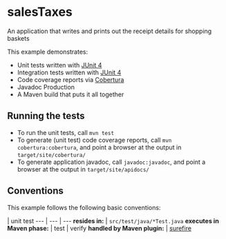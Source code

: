 salesTaxes
===========================

An application that writes and prints out the receipt details for shopping baskets

This example demonstrates:

* Unit tests written with [JUnit 4](http://junit.org/)
* Integration tests written with [JUnit 4](http://junit.org/)
* Code coverage reports via [Cobertura](http://cobertura.github.io/cobertura/)
* Javadoc Production
* A Maven build that puts it all together

Running the tests
-----------------

* To run the unit tests, call `mvn test`
* To generate (unit test) code coverage reports, call `mvn cobertura:cobertura`, and point a browser at the output in `target/site/cobertura/`
* To generate application javadoc, call `javadoc:javadoc`, and point a browser at the output in `target/site/apidocs/`

Conventions
-----------

This example follows the following basic conventions:

 | unit test 
--- | --- | ---
__resides in:__ | `src/test/java/*Test.java` 
__executes in Maven phase:__ | test | verify
__handled by Maven plugin:__ | [surefire](http://maven.apache.org/surefire/maven-surefire-plugin/) 
